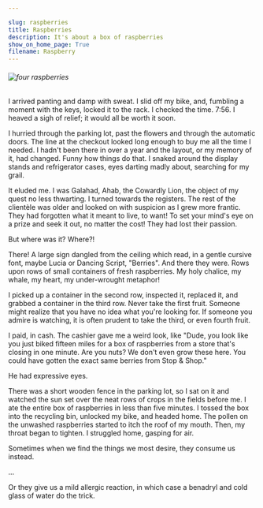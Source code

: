 ```yaml
---

slug: raspberries
title: Raspberries
description: It's about a box of raspberries
show_on_home_page: True
filename: Raspberry
---
```


###### ![four raspberries](assets/raspberries.jpg)

I arrived panting and damp with sweat. I slid off my bike, and, fumbling a moment with the keys, locked it to the rack. I checked the time. 7:56. I heaved a sigh of relief; it would all be worth it soon.

I hurried through the parking lot, past the flowers and through the automatic doors. The line at the checkout looked long enough to buy me all the time I needed. I hadn't been there in over a year and the layout, or my memory of it, had changed. Funny how things do that. I snaked around the display stands and refrigerator cases, eyes darting madly about, searching for my grail.

It eluded me. I was Galahad, Ahab, the Cowardly Lion, the object of my quest no less thwarting. I turned towards the registers. The rest of the clientèle was older and looked on with suspicion as I grew more frantic. They had forgotten what it meant to live, to want! To set your mind's eye on a prize and seek it out, no matter the cost! They had lost their passion.

But where was it? Where?!

There! A large sign dangled from the ceiling which read, in a gentle cursive font, maybe Lucia or Dancing Script, "Berries". And there they were. Rows upon rows of small containers of fresh raspberries. My holy chalice, my whale, my heart, my under-wrought metaphor!

I picked up a container in the second row, inspected it, replaced it, and grabbed a container in the third row. Never take the first fruit. Someone might realize that you have no idea what you're looking for. If someone you admire is watching, it is often prudent to take the third, or even fourth fruit.

I paid, in cash. The cashier gave me a weird look, like "Dude, you look like you just biked fifteen miles for a box of raspberries from a store that's closing in one minute. Are you nuts? We don't even grow these here. You could have gotten the exact same berries from Stop & Shop."

He had expressive eyes.

There was a short wooden fence in the parking lot, so I sat on it and watched the sun set over the neat rows of crops in the fields before me. I ate the entire box of raspberries in less than five minutes. I tossed the box into the recycling bin, unlocked my bike, and headed home. The pollen on the unwashed raspberries started to itch the roof of my mouth. Then, my throat began to tighten. I struggled home, gasping for air.

Sometimes when we find the things we most desire, they consume us instead.

...


Or they give us a mild allergic reaction, in which case a benadryl and cold glass of water do the trick.
